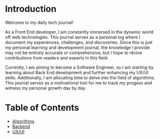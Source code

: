 # Introduction

Welcome to my daily tech journal!

As a Front End developer, I am constantly immersed in the dynamic world off web technologies. This journal serves as a personal log where I document my experiences, challenges, and discoveries. Since this is just my personal learning and development journal, the knowledge I provide may not be entirely accurate or comprehensive, but I hope to rêcive contributions from readers and experts in this field.

Currently, I am aiming to become a Software Engineer, so I am starting by learning about Back End development and further enhancing my UX/UI skills. Additionally, I am allocating time to delve into the field of algorithms. This journal serves as a motivational tool for me to track my progess and witness my personal growth day by day.

# Table of Contents
- [Algorithms](./Algorithms/Algorithms.md)
- [Backend](./Backend//Backend.md)
- [UX/UI](./UXUI/UX_UI.md)
